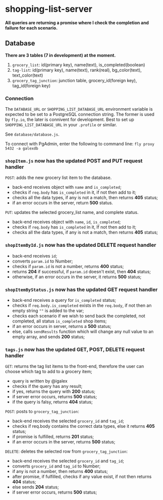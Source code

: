 # shopping-list-server

**All queries are returning a promise where I check the completion and failure for each scenario.**

## Database

**There are 3 tables (7 in development) at the moment.**

1. `grocery_list`:  id(primary key), name(text), is_completed(boolean)
2. `tag-list`: id(primary key), name(text), rank(real), bg_color(text), text_color(text)
3. `grocery_tag_junction`: junction table, grocery_id(foreign key), tag_id(foreign key)

### Connection

The `DATABASE_URL` or `SHOPPING_LIST_DATABASE_URL` environment variable is expected to
be set to a PostgreSQL connection string. The former is used by `fly.io`, the later is
connivent for development. Best to set up `SHOPPING_LIST_DATABASE_URL` in your `.profile`
or similar.

See `database/database.js`.

To connect with PgAdmin, enter the following to command line:
`fly proxy 5432 -a galexdb`

### `shopItem.js` now has the updated POST and PUT request handler

`POST`: adds the new grocery list item to the database.

- back-end receives object with `name` and `is_completed`;
- checks if `req.body` has `is_completed` in it, if not then add to it;
- checks all the data types, if any is not a match, then returns **405** status;
- if an error occurs in the server, return **500** status.

`PUT`: updates the selected grocery_list name, and complete status. 

- back-end receives object with `name`, `id`, `is_completed`;
- checks if `req.body` has `is_completed` in it, If not then add to it;
- checks all the data types, if any is not a match, then returns **405** status;

### `shopItemById.js` now has the updated DELETE request handler

- back-end receives `id`;
- converts `param.id` to Number;
- checks if `param.id` is not a number, returns **400** status;
- returns **204** if successful, if `param.id` doesn't exist, then **404** status;
- otherwise, if an error occurs in the server, it returns **500** status;

### `shopItemByStatus.js` now has the updated GET request handler

- back-end receives a query for `is_completed` status;
- checks if `req.body.is_completed` exists in the `req.body`, if not then an empty string `""` is added to the var;
- checks each scenario if we wish to send back the completed, not completed, all status `is_completed` shop items;
- if an error occurs in server, returns a **500** status;
- else, calls `sendResults` function which will change any null value to an empty array, and sends **200** status;

### `tags.js` now has the updated GET, POST, DELETE request handler

`GET`: returns the tag list items to the front-end, therefore the user can choose which tag to add to a grocery item;

- query is written by @igalex 
- checks if the query has any result;
- if yes, returns the query with **200** status;
- if server error occurs, returns **500** status;
- if the query is falsy, returns **404** status;

`POST`: posts to `grocery_tag_junction`:

- back-end receives the selected `grocery_id` and `tag_id`;
- checks if req.body contains the correct data types, else it returns **405** status;
- if promise is fulfilled, returns **201** status;
- if an error occurs in the server, returns **500** status;

`DELETE`:  deletes the selected row from `grocery_tag_junction`:

- back-end receives the selected `grocery_id` and `tag_id`;
- converts `grocery_id` and `tag_id` to Number;
- if any is not a number, then returns **400** status;
- after promise, if fulfilled, checks if any value exist, if not then returns **404** status;
- else sends **204** status;
- if server error occurs, returns **500** status;
